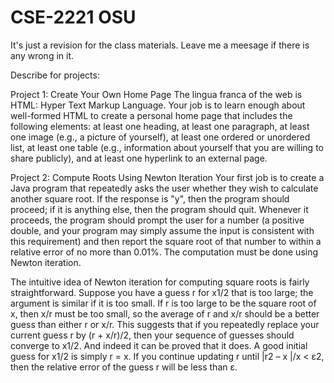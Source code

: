 # CSE-2221 OSU
It's just a revision for the class materials.
Leave me a meesage if there is any wrong in it.

Describe for projects:

Project 1: Create Your Own Home Page
The lingua franca of the web is HTML: Hyper Text Markup Language. Your job is to learn enough about well-formed HTML to create a personal home page that includes the following elements: at least one heading, at least one paragraph, at least one image (e.g., a picture of yourself), at least one ordered or unordered list, at least one table (e.g., information about yourself that you are willing to share publicly), and at least one hyperlink to an external page.

Project 2: Compute Roots Using Newton Iteration
Your first job is to create a Java program that repeatedly asks the user whether they wish to calculate another square root. If the response is "y", then the program should proceed; if it is anything else, then the program should quit. Whenever it proceeds, the program should prompt the user for a number (a positive double, and your program may simply assume the input is consistent with this requirement) and then report the square root of that number to within a relative error of no more than 0.01%. The computation must be done using Newton iteration.

The intuitive idea of Newton iteration for computing square roots is fairly straightforward. Suppose you have a guess r for x1/2 that is too large; the argument is similar if it is too small. If r is too large to be the square root of x, then x/r must be too small, so the average of r and x/r should be a better guess than either r or x/r. This suggests that if you repeatedly replace your current guess r by (r + x/r)/2, then your sequence of guesses should converge to x1/2. And indeed it can be proved that it does. A good initial guess for x1/2 is simply r = x. If you continue updating r until |r2 – x |/x < ε2, then the relative error of the guess r will be less than ε.
